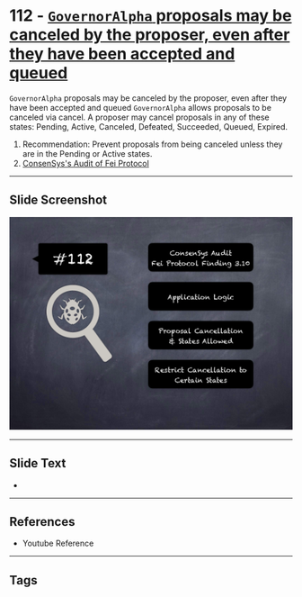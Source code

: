 
# 112 - [`GovernorAlpha` proposals may be canceled by the proposer, even after they have been accepted and queued](./`GovernorAlpha`%20proposals%20may%20be%20canceled%20by%20the%20proposer,%20even%20after%20they%20have%20been%20accepted%20and%20queued.md)

`GovernorAlpha` proposals may be canceled by the proposer, even after they have been accepted and queued `GovernorAlpha` allows proposals to be canceled via cancel. A proposer may cancel proposals in any of these states: Pending, Active, Canceled, Defeated, Succeeded, Queued, Expired.


1. Recommendation: Prevent proposals from being canceled unless they are in the Pending or Active states.
2. [ConsenSys's Audit of Fei Protocol](https://consensys.net/diligence/audits/2021/01/fei-protocol/#governoralpha-proposals-may-be-canceled-by-the-proposer-even-after-they-have-been-accepted-and-queued)


___
## Slide Screenshot
![112.png](../../images/8.%20Audit%20Findings%20201/112.png)
___
## Slide Text
- 
___
## References
- Youtube Reference
___
## Tags
